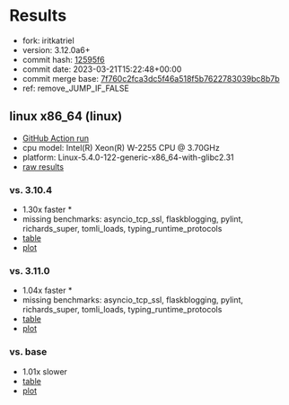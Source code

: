 # Results

- fork: iritkatriel
- version: 3.12.0a6+
- commit hash: [12595f6](https://github.com/iritkatriel/cpython/commit/12595f6)
- commit date: 2023-03-21T15:22:48+00:00
- commit merge base: [7f760c2fca3dc5f46a518f5b7622783039bc8b7b](https://github.com/iritkatriel/cpython/commit/7f760c2fca3dc5f46a518f5b7622783039bc8b7b)
- ref: remove_JUMP_IF_FALSE

## linux x86_64 (linux)

- [GitHub Action run](https://github.com/faster-cpython/benchmarking/actions/runs/4481694268)
- cpu model: Intel(R) Xeon(R) W-2255 CPU @ 3.70GHz
- platform: Linux-5.4.0-122-generic-x86_64-with-glibc2.31
- [raw results](bm-20230321-linux-x86_64-iritkatriel-remove_JUMP_IF_FALSE-3.12.0a6%2B-12595f6.json)

### vs. 3.10.4

- 1.30x faster \*
- missing benchmarks: asyncio_tcp_ssl, flaskblogging, pylint, richards_super, tomli_loads, typing_runtime_protocols
- [table](bm-20230321-linux-x86_64-iritkatriel-remove_JUMP_IF_FALSE-3.12.0a6%2B-12595f6-vs-3.10.4.md)
- [plot](bm-20230321-linux-x86_64-iritkatriel-remove_JUMP_IF_FALSE-3.12.0a6%2B-12595f6-vs-3.10.4.png)

### vs. 3.11.0

- 1.04x faster \*
- missing benchmarks: asyncio_tcp_ssl, flaskblogging, pylint, richards_super, tomli_loads, typing_runtime_protocols
- [table](bm-20230321-linux-x86_64-iritkatriel-remove_JUMP_IF_FALSE-3.12.0a6%2B-12595f6-vs-3.11.0.md)
- [plot](bm-20230321-linux-x86_64-iritkatriel-remove_JUMP_IF_FALSE-3.12.0a6%2B-12595f6-vs-3.11.0.png)

### vs. base

- 1.01x slower
- [table](bm-20230321-linux-x86_64-iritkatriel-remove_JUMP_IF_FALSE-3.12.0a6%2B-12595f6-vs-base.md)
- [plot](bm-20230321-linux-x86_64-iritkatriel-remove_JUMP_IF_FALSE-3.12.0a6%2B-12595f6-vs-base.png)

